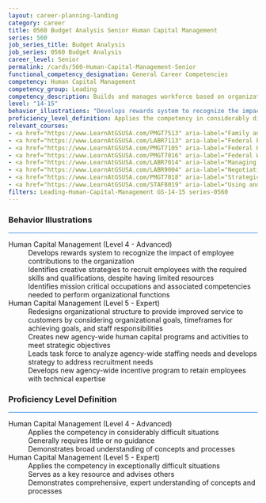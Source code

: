```yaml
---
layout: career-planning-landing
category: career
title: 0560 Budget Analysis Senior Human Capital Management
series: 560
job_series_title: Budget Analysis
job_series: 0560 Budget Analysis
career_level: Senior
permalink: /cards/560-Human-Capital-Management-Senior
functional_competency_designation: General Career Competencies
competency: Human Capital Management
competency_group: Leading
competency_description: Builds and manages workforce based on organizational goals, budget considerations, and staffing needs; ensures that employees are appropriately recruited, selected, appraised, and rewarded; takes action to address performance problems; manages a multi-sector workforce and a variety of work situations
level: "14-15"
behavior_illustrations: "Develops rewards system to recognize the impact of employee contributions to the organization ? Identifies creative strategies to recruit employees with the required skills and qualifications, despite having limited resources ? Identifies mission critical occupations and associated competencies needed to perform organizational functions ? Redesigns organizational structure to provide improved service to customers by considering organizational goals, timeframes for achieving goals, and staff responsibilities ? Creates new agency-wide human capital programs and activities to meet strategic objectives ? Leads task force to analyze agency-wide staffing needs and develops strategy to address recruitment needs ? Develops new agency-wide incentive program to retain employees with technical expertise"
proficiency_level_definition: Applies the competency in considerably difficult situations ? Generally requires little or no guidance ? Demonstrates broad understanding of concepts and processes ? Applies the competency in exceptionally difficult situations ? Serves as a key resource and advises others ? Demonstrates comprehensive, expert understanding of concepts and processes
relevant_courses: 
- <a href="https://www.LearnAtGSUSA.com/PMGT7513" aria-label="Family and Medical Leave Act for Supervisors and HR Practitioners (PMGT7510), GSU - https://www.LearnAtGSUSA.com/PMGT7513">Family and Medical Leave Act for Supervisors and HR Practitioners (PMGT7510), GSU</a>
- <a href="https://www.LearnAtGSUSA.com/LABR7113" aria-label="Federal Employee Relations (Basic) (LABR7110), GSU - https://www.LearnAtGSUSA.com/LABR7113">Federal Employee Relations (Basic) (LABR7110), GSU</a>
- <a href="https://www.LearnAtGSUSA.com/PMGT7105" aria-label="Federal Human Resources Management for Supervisors and Managers (PMGT7102), GSU - https://www.LearnAtGSUSA.com/PMGT7105">Federal Human Resources Management for Supervisors and Managers (PMGT7102), GSU</a>
- <a href="https://www.LearnAtGSUSA.com/PMGT7016" aria-label="Federal Workforce Analysis and Planning (PMGT7013), GSU - https://www.LearnAtGSUSA.com/PMGT7016">Federal Workforce Analysis and Planning (PMGT7013), GSU</a>
- <a href="https://www.LearnAtGSUSA.com/LABR7014" aria-label="Managing Employee Conduct and Performance (LABR7011), GSU - https://www.LearnAtGSUSA.com/LABR7014">Managing Employee Conduct and Performance (LABR7011), GSU</a>
- <a href="https://www.LearnAtGSUSA.com/LABR9004" aria-label="Negotiating Federal Labor Agreements (LABR9001), GSU - https://www.LearnAtGSUSA.com/LABR9004">Negotiating Federal Labor Agreements (LABR9001), GSU</a>
- <a href="https://www.LearnAtGSUSA.com/PMGT7018" aria-label="Strategic Human Capital Management (PMGT7015), GSU - https://www.LearnAtGSUSA.com/PMGT7018">Strategic Human Capital Management (PMGT7015), GSU</a>
- <a href="https://www.LearnAtGSUSA.com/STAF8019" aria-label="Using and Presenting HR Data for Organizational Decisions (STAF8016), GSU - https://www.LearnAtGSUSA.com/STAF8019">Using and Presenting HR Data for Organizational Decisions (STAF8016), GSU</a>
filters: Leading-Human-Capital-Management GS-14-15 series-0560
---
```


<div class="desktop:grid-col-6 margin-y-3">
  <div class="border-top-2 bg-white padding-3 shadow-5 height-full members-hover border-1px button-border border-top-blue radius-lg card-text-color">
    <h3>Behavior Illustrations</h3>
    <hr style="background-color: #1b74e0 !important;"/>
    <dl class="text-base card-content-color"><dt>Human Capital Management (Level 4 - Advanced)</dt><dd>Develops rewards system to recognize the impact of employee contributions to the organization </dd><dd> Identifies creative strategies to recruit employees with the required skills and qualifications, despite having limited resources </dd><dd> Identifies mission critical occupations and associated competencies needed to perform organizational functions</dd><dt>Human Capital Management (Level 5 - Expert)</dt><dd>Redesigns organizational structure to provide improved service to customers by considering organizational goals, timeframes for achieving goals, and staff responsibilities </dd><dd> Creates new agency-wide human capital programs and activities to meet strategic objectives </dd><dd> Leads task force to analyze agency-wide staffing needs and develops strategy to address recruitment needs </dd><dd> Develops new agency-wide incentive program to retain employees with technical expertise</dd></dl>
  </div>
</div>
<div class="desktop:grid-col-6 margin-y-3">
  <div class="border-top-2 bg-white padding-3 shadow-5 height-full members-hover border-1px button-border border-top-blue radius-lg card-text-color">
    <h3>Proficiency Level Definition</h3>
     <hr style="background-color: #1b74e0 !important;"/>
    <dl class="text-base card-content-color"><dt>Human Capital Management (Level 4 - Advanced)</dt><dd>Applies the competency in considerably difficult situations </dd><dd> Generally requires little or no guidance </dd><dd> Demonstrates broad understanding of concepts and processes</dd><dt>Human Capital Management (Level 5 - Expert)</dt><dd>Applies the competency in exceptionally difficult situations </dd><dd> Serves as a key resource and advises others </dd><dd> Demonstrates comprehensive, expert understanding of concepts and processes</dd></dl>
  </div>
</div>